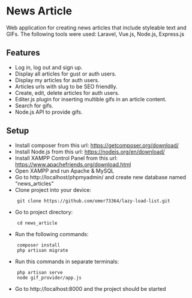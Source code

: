 # News Article

Web application for creating news articles that include styleable text and GIFs.
The following tools were used: Laravel, Vue.js, Node.js, Express.js

## Features

-   Log in, log out and sign up.
-   Display all articles for gust or auth users.
-   Display my articles for auth users.
-   Articles urls with slug to be SEO friendlly.
-   Create, edit, delete articles for auth users.
-   Editer.js plugin for inserting multible gifs in an article content.
-   Search for gifs.
-   Node.js API to provide gifs.

## Setup

-   Install composer from this url: https://getcomposer.org/download/
-   Install Node.js from this url: https://nodejs.org/en/download/
-   Install XAMPP Control Panel from this url: https://www.apachefriends.org/download.html
-   Open XAMPP and run Apache & MySQL
-   Go to http://localhost/phpmyadmin/ and create new database named "news_articles"
-   Clone project into your device:

```
    git clone https://github.com/omer73364/lazy-load-list.git
```

-   Go to project directory:

```
    cd news_article
```

-   Run the following commands:

```
    composer install
    php artisan migrate
```

-   Run this commands in separate terminals:

```
    php artisan serve
    node gif_provider/app.js
```

-   Go to http://localhost:8000 and the project should be started
